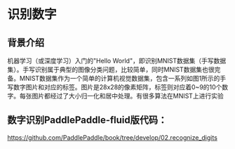 # 识别数字

## 背景介绍

机器学习（或深度学习）入门的"Hello World"，即识别MNIST数据集（手写数据集）。手写识别属于典型的图像分类问题，比较简单，同时MNIST数据集也很完备。MNIST数据集作为一个简单的计算机视觉数据集，包含一系列如图1所示的手写数字图片和对应的标签。图片是28x28的像素矩阵，标签则对应着0~9的10个数字。每张图片都经过了大小归一化和居中处理。有很多算法在MNIST上进行实验

## 数字识别PaddlePaddle-fluid版代码：

https://github.com/PaddlePaddle/book/tree/develop/02.recognize_digits